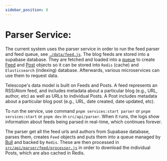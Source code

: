 ```yaml
---
sidebar_position: 8
---
```


# Parser Service:

The current system uses the parser service in order to run the feed parser and feed queue, see [`./data/feed.js`](https://github.com/Seneca-CDOT/telescope/blob/master/src/api/parser/src/data/feed.js). The blog feeds are stored into a supabase database. They are fetched and loaded into a [queue](https://github.com/Seneca-CDOT/telescope/blob/master/src/api/parser/src/lib/queue.js) to create [Feed](https://github.com/Seneca-CDOT/telescope/blob/master/src/api/parser/src/data/feed.js) and [Post](https://github.com/Seneca-CDOT/telescope/blob/master/src/api/parser/src/data/post.js) objects so it can be stored into `Redis` (cache) and `Elasticsearch` (indexing) database. Afterwards, various microservices can use them to request data.

Telescope's data model is built on Feeds and Posts. A feed represents an RSS/Atom feed, and includes metadata about a particular blog (e.g., URL, author, etc) as well as URLs to individual Posts. A Post includes metadata about a particular blog post (e.g., URL, date created, date updated, etc).

To run the service, use command `pnpm services:start parser` or `pnpm services:start` or `pnpm dev` in `src/api/parser`. When it runs, the logs show information about feeds being parsed in real-time, which continues forever.

The parser get all the feed urls and authors from Supabase database, parses them, creates `Feed` objects and puts them into a queue managed by [Bull](https://github.com/OptimalBits/bull) and backed by `Redis`. These are then processed in [`src/api/parser/feed/processor.js`](https://github.com/Seneca-CDOT/telescope/blob/master/src/api/parser/src/feed/processor.js) in order to download the individual Posts, which are also cached in Redis.
